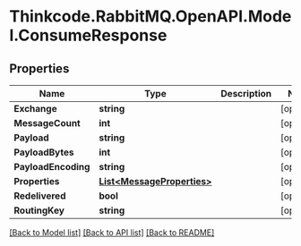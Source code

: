 # Thinkcode.RabbitMQ.OpenAPI.Model.ConsumeResponse
## Properties

Name | Type | Description | Notes
------------ | ------------- | ------------- | -------------
**Exchange** | **string** |  | [optional] 
**MessageCount** | **int** |  | [optional] 
**Payload** | **string** |  | [optional] 
**PayloadBytes** | **int** |  | [optional] 
**PayloadEncoding** | **string** |  | [optional] 
**Properties** | [**List&lt;MessageProperties&gt;**](MessageProperties.md) |  | [optional] 
**Redelivered** | **bool** |  | [optional] 
**RoutingKey** | **string** |  | [optional] 

[[Back to Model list]](../README.md#documentation-for-models) [[Back to API list]](../README.md#documentation-for-api-endpoints) [[Back to README]](../README.md)

